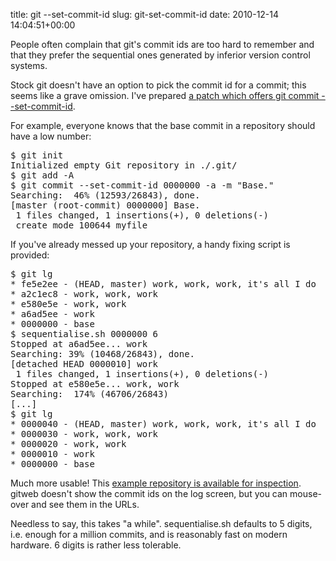 title: git --set-commit-id
slug: git-set-commit-id
date: 2010-12-14 14:04:51+00:00

People often complain that git's commit ids are too hard to remember and that they prefer the sequential ones generated by inferior version control systems.

Stock git doesn't have an option to pick the commit id for a commit; this seems like a grave omission.  I've prepared <a href="//b.goeswhere.com/0001-set-commit-id-option-for-commit.patch">a patch which offers git commit --set-commit-id</a>.

For example, everyone knows that the base commit in a repository should have a low number:

<pre>$ git init
Initialized empty Git repository in ./.git/
$ git add -A
$ git commit --set-commit-id 0000000 -a -m "Base."
Searching:  46% (12593/26843), done.
[master (root-commit) 0000000] Base.
 1 files changed, 1 insertions(+), 0 deletions(-)
 create mode 100644 myfile
</pre>


If you've already messed up your repository, a handy fixing script is provided:
<pre>$ git lg
* fe5e2ee - (HEAD, master) work, work, work, it's all I do
* a2c1ec8 - work, work, work
* e580e5e - work, work
* a6ad5ee - work
* 0000000 - base
$ sequentialise.sh 0000000 6
Stopped at a6ad5ee... work
Searching: 39% (10468/26843), done.
[detached HEAD 0000010] work
 1 files changed, 1 insertions(+), 0 deletions(-)
Stopped at e580e5e... work, work
Searching:  174% (46706/26843)
[...]
$ git lg
* 0000040 - (HEAD, master) work, work, work, it's all I do
* 0000030 - work, work, work
* 0000020 - work, work
* 0000010 - work
* 0000000 - base
</pre>

Much more usable!  This <a href="//git.goeswhere.com/?p=seqed.git;a=summary">example repository is available for inspection</a>.  gitweb doesn't show the commit ids on the log screen, but you can mouse-over and see them in the URLs.

Needless to say, this takes "a while".  sequentialise.sh defaults to 5 digits, i.e. enough for a million commits, and is reasonably fast on modern hardware.  6 digits is rather less tolerable.
